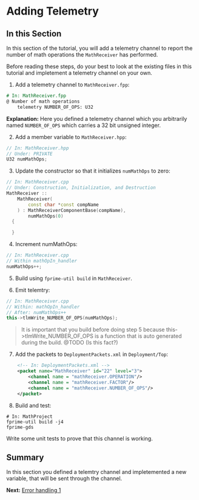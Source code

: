 # Adding Telemetry

## In this Section

In this section of the tutorial, you will add a telemetry channel
to report the number of math operations the `MathReceiver`
has performed. 

Before reading these steps, do your best to look at the existing 
files in this tutorial and impletement a telemetry channel 
on your own. 

1. Add a telemetry channel to `MathReceiver.fpp`: 

```fpp
# In: MathReceiver.fpp
@ Number of math operations 
    telemetry NUMBER_OF_OPS: U32 
```
**Explanation:** Here you defined a telemetry channel 
which you arbitrarily named `NUMBER_OF_OPS` which 
carries a 32 bit unsigned integer. 

2. Add a member variable to `MathReceiver.hpp`:

```cpp
// In: MathReceiver.hpp
// Under: PRIVATE
U32 numMathOps; 
```

3. Update the constructor so that it initializes `numMathOps` to zero:

```cpp
// In: MathReceiver.cpp 
// Under: Construction, Initialization, and Destruction 
MathReceiver ::
    MathReceiver(
        const char *const compName
    ) : MathReceiverComponentBase(compName),
        numMathOps(0) 
  {

  }
```

4. Increment numMathOps: 

```cpp
// In: MathReceiver.cpp 
// Within mathOpIn_handler
numMathOps++;  
```

5. Build using `fprime-util build` in `MathReceiver`. 

6. Emit telemtry: 
```cpp
// In: MathReceiver.cpp 
// Within: mathOpIn_handler
// After: numMathOps++
this->tlmWrite_NUMBER_OF_OPS(numMathOps); 
```
> It is important that you build before doing step 5 
because this->tlmWrite_NUMBER_OF_OPS is a function 
that is auto generated during the build. @TODO (Is this fact?)

7. Add the packets to `DeploymentPackets.xml` in `Deployment/Top`: 

```xml
    <!-- In: DeploymentPackets.xml -->
    <packet name="MathReceiver" id="22" level="3">
        <channel name = "mathReceiver.OPERATION"/>
        <channel name = "mathReceiver.FACTOR"/>
        <channel name = "mathReceiver.NUMBER_OF_OPS"/>   
    </packet>
```


8. Build and test:

```shell 
# In: MathProject
fprime-util build -j4 
fprime-gds 
```

Write some unit tests to prove that this channel is working. 

## Summary 

In this section you defined a telemtry channel and impletemented 
a new variable, that will be sent through the channel.

**Next:** [Error handling 1](./error-handling-1.md)
